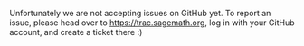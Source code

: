 Unfortunately we are not accepting issues on GitHub yet. To report an issue,
please head over to https://trac.sagemath.org, log in with your GitHub account,
and create a ticket there :)
